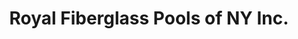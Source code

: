 ---
title: "Royal Fiberglass Pools of NY Inc."
url: /tully/royal-fiberglass-pools-of-ny-inc/
shop: Pool
---